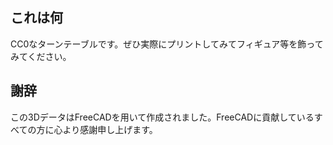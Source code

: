 ## これは何
CC0なターンテーブルです。ぜひ実際にプリントしてみてフィギュア等を飾ってみてください。
## 謝辞
この3DデータはFreeCADを用いて作成されました。FreeCADに貢献しているすべての方に心より感謝申し上げます。
